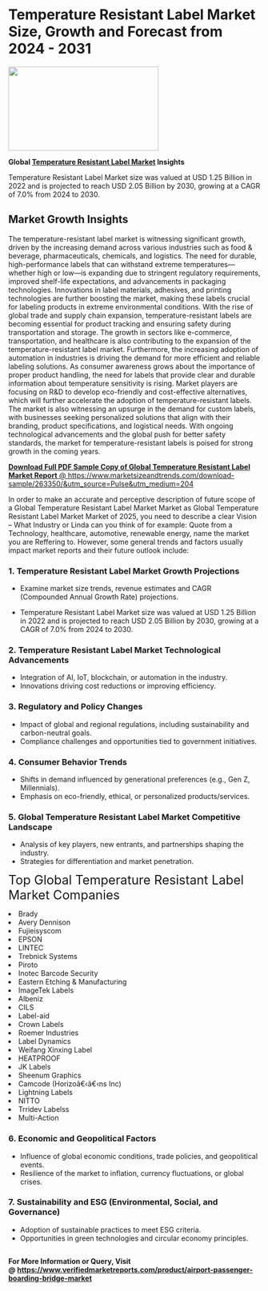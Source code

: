 <H1>Temperature Resistant Label Market Size, Growth and Forecast from 2024 - 2031</H1><img class="aligncenter size-medium wp-image-584254" src="https://thirdeyenews.in/wp-content/uploads/2024/09/Global-Market-Research-300x168.jpeg" alt="" width="300" height="168" /><p><strong>Global&nbsp;<a href="https://www.marketsizeandtrends.com/download-sample/263350/&amp;utm_source=Pulse&amp;utm_medium=204">Temperature Resistant Label Market</a> Insights</strong></p><p>Temperature Resistant Label Market size was valued at USD 1.25 Billion in 2022 and is projected to reach USD 2.05 Billion by 2030, growing at a CAGR of 7.0% from 2024 to 2030.</p><p><h2>Market Growth Insights</h2> The temperature-resistant label market is witnessing significant growth, driven by the increasing demand across various industries such as food & beverage, pharmaceuticals, chemicals, and logistics. The need for durable, high-performance labels that can withstand extreme temperatures—whether high or low—is expanding due to stringent regulatory requirements, improved shelf-life expectations, and advancements in packaging technologies. Innovations in label materials, adhesives, and printing technologies are further boosting the market, making these labels crucial for labeling products in extreme environmental conditions. With the rise of global trade and supply chain expansion, temperature-resistant labels are becoming essential for product tracking and ensuring safety during transportation and storage. <a href="sample-download-link" target="_blank"></a> The growth in sectors like e-commerce, transportation, and healthcare is also contributing to the expansion of the temperature-resistant label market. Furthermore, the increasing adoption of automation in industries is driving the demand for more efficient and reliable labeling solutions. As consumer awareness grows about the importance of proper product handling, the need for labels that provide clear and durable information about temperature sensitivity is rising. Market players are focusing on R&D to develop eco-friendly and cost-effective alternatives, which will further accelerate the adoption of temperature-resistant labels. The market is also witnessing an upsurge in the demand for custom labels, with businesses seeking personalized solutions that align with their branding, product specifications, and logistical needs. With ongoing technological advancements and the global push for better safety standards, the market for temperature-resistant labels is poised for strong growth in the coming years. <a href="get-more-link" target="_blank"></p><p><span class=""><strong>Download Full PDF Sample Copy of Global Temperature Resistant Label Market Report</strong> @ <a href="https://www.marketsizeandtrends.com/download-sample/263350/&amp;utm_source=Pulse&amp;utm_medium=204" target="_blank">https://www.marketsizeandtrends.com/download-sample/263350/&amp;utm_source=Pulse&amp;utm_medium=204</a></span></p><p>In order to make an accurate and perceptive description of future scope of a Global&nbsp;Temperature Resistant Label Market Market as Global&nbsp;Temperature Resistant Label Market Market of 2025, you need to describe a clear Vision &ndash; What Industry or Linda can you think of for example: Quote from a Technology, healthcare, automotive, renewable energy, name the market you are Reffering to. However, some general trends and factors usually impact market reports and their future outlook include:</p><h3>1.&nbsp;<strong>Temperature Resistant Label Market Growth Projections</strong></h3><ul><li>Examine market size trends, revenue estimates and CAGR (Compounded Annual Growth Rate) projections.</li><li><p>Temperature Resistant Label Market size was valued at USD 1.25 Billion in 2022 and is projected to reach USD 2.05 Billion by 2030, growing at a CAGR of 7.0% from 2024 to 2030.</p></li></ul><h3>2.&nbsp;<strong>Temperature Resistant Label Market Technological Advancements</strong></h3><ul><li>Integration of AI, IoT, blockchain, or automation in the industry.</li><li>Innovations driving cost reductions or improving efficiency.</li></ul><h3>3.&nbsp;<strong>Regulatory and Policy Changes</strong></h3><ul><li>Impact of global and regional regulations, including sustainability and carbon-neutral goals.</li><li>Compliance challenges and opportunities tied to government initiatives.</li></ul><h3>4.&nbsp;<strong>Consumer Behavior Trends</strong></h3><ul><li>Shifts in demand influenced by generational preferences (e.g., Gen Z, Millennials).</li><li>Emphasis on eco-friendly, ethical, or personalized products/services.</li></ul><h3>5.&nbsp;<strong>Global Temperature Resistant Label Market Competitive Landscape</strong></h3><ul><li>Analysis of key players, new entrants, and partnerships shaping the industry.</li><li>Strategies for differentiation and market penetration.</li></ul><p data-pm-slice="1 1 []"><span style="color: inherit; font-family: inherit; font-size: 25px;">Top Global Temperature Resistant Label Market Companies</span></p><div class="" data-test-id=""><p><li>Brady</li><li> Avery Dennison</li><li> Fujieisyscom</li><li> EPSON</li><li> LINTEC</li><li> Trebnick Systems</li><li> Piroto</li><li> Inotec Barcode Security</li><li> Eastern Etching & Manufacturing</li><li> ImageTek Labels</li><li> Albeniz</li><li> CILS</li><li> Label-aid</li><li> Crown Labels</li><li> Roemer Industries</li><li> Label Dynamics</li><li> Weifang Xinxing Label</li><li> HEATPROOF</li><li> JK Labels</li><li> Sheenum Graphics</li><li> Camcode (Horizoâ€‹â€‹ns Inc)</li><li> Lightning Labels</li><li> NITTO</li><li> Trridev Labelss</li><li> Multi-Action</li></p></div><h3>6.&nbsp;<strong>Economic and Geopolitical Factors</strong></h3><ul><li>Influence of global economic conditions, trade policies, and geopolitical events.</li><li>Resilience of the market to inflation, currency fluctuations, or global crises.</li></ul><h3>7.&nbsp;<strong>Sustainability and ESG (Environmental, Social, and Governance)</strong></h3><ul><li>Adoption of sustainable practices to meet ESG criteria.</li><li>Opportunities in green technologies and circular economy principles.</li></ul><h2><strong style="font-size: 14px;">For More Information or Query, Visit @&nbsp;</strong><a style="background-color: #ffffff; font-size: 14px;" href="https://www.marketsizeandtrends.com/report/temperature-resistant-label-market/" target="_blank">https://www.verifiedmarketreports.com/product/airport-passenger-boarding-bridge-market</a></h2>
